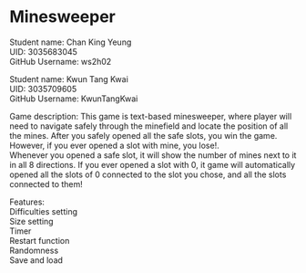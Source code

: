 # Minesweeper

Student name: Chan King Yeung     
UID: 3035683045     
GitHub Username: ws2h02     

Student name: Kwun Tang Kwai     
UID: 3035709605     
GitHub Username: KwunTangKwai     

Game description:
This game is text-based minesweeper, where player will need to navigate safely through the minefield and locate the position of all the mines. After you safely opened all the safe slots, you win the game. However, if you ever opened a slot with mine, you lose!.       
Whenever you opened a safe slot, it will show the number of mines next to it in all 8 directions. If you ever opened a slot with 0, it game will automatically opened all the slots of 0 connected to the slot you chose, and all the slots connected to them!

Features:         
Difficulties setting        
Size setting        
Timer       
Restart function        
Randomness        
Save and load       
